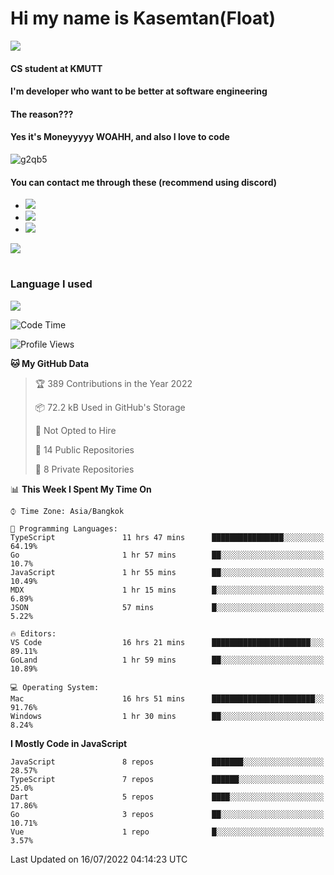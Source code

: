 # Hi my name is Kasemtan(Float)
![](https://64.media.tumblr.com/9c2a8f831efe8da556ffbf89cebb52c9/b86c1ab833a37e32-93/s1280x1920/d000dc22f75df64be2bc150f5fa69c4f6df6bb07.gifv)
#### CS student at KMUTT
#### I'm developer who want to be better at software engineering
#### The reason???
#### Yes it's Moneyyyyy WOAHH, and also I love to code
![g2qb5](https://user-images.githubusercontent.com/69688279/175812510-9235eaf7-72f7-40d3-b163-56efa9aa5c6b.gif)

#### You can contact me through these (recommend using discord)
- [![](https://img.shields.io/badge/Discord-5865F2?logo=Discord&logoColor=white)](https://discordapp.com/users/278155096225742848)
- [![](https://img.shields.io/badge/Facebook-1877F2?logo=facebook&logoColor=white)](https://www.facebook.com/float.teavasirichokchai/)
- [![](https://img.shields.io/badge/linkedin-0A66C2?logo=linkedin&logoColor=white)](https://www.linkedin.com/in/kasemtan-teavasirichokchai-975531227/)

[![](https://github-readme-stats.vercel.app/api?username=FloatKasemtan&show_icons=true&theme=nightowl)]()
#
### Language I used
[![](https://github-readme-stats.vercel.app/api/top-langs/?username=FloatKasemtan&layout=compact&theme=nightowl)]()
<!--START_SECTION:waka-->
![Code Time](http://img.shields.io/badge/Code%20Time-587%20hrs%2049%20mins-blue)

![Profile Views](http://img.shields.io/badge/Profile%20Views-27-blue)

**🐱 My GitHub Data** 

> 🏆 389 Contributions in the Year 2022
 > 
> 📦 72.2 kB Used in GitHub's Storage 
 > 
> 🚫 Not Opted to Hire
 > 
> 📜 14 Public Repositories 
 > 
> 🔑 8 Private Repositories  
 > 
📊 **This Week I Spent My Time On** 

```text
⌚︎ Time Zone: Asia/Bangkok

💬 Programming Languages: 
TypeScript               11 hrs 47 mins      ████████████████░░░░░░░░░   64.19% 
Go                       1 hr 57 mins        ██░░░░░░░░░░░░░░░░░░░░░░░   10.7% 
JavaScript               1 hr 55 mins        ██░░░░░░░░░░░░░░░░░░░░░░░   10.49% 
MDX                      1 hr 15 mins        █░░░░░░░░░░░░░░░░░░░░░░░░   6.89% 
JSON                     57 mins             █░░░░░░░░░░░░░░░░░░░░░░░░   5.22%

🔥 Editors: 
VS Code                  16 hrs 21 mins      ██████████████████████░░░   89.11% 
GoLand                   1 hr 59 mins        ██░░░░░░░░░░░░░░░░░░░░░░░   10.89%

💻 Operating System: 
Mac                      16 hrs 51 mins      ███████████████████████░░   91.76% 
Windows                  1 hr 30 mins        ██░░░░░░░░░░░░░░░░░░░░░░░   8.24%

```

**I Mostly Code in JavaScript** 

```text
JavaScript               8 repos             ███████░░░░░░░░░░░░░░░░░░   28.57% 
TypeScript               7 repos             ██████░░░░░░░░░░░░░░░░░░░   25.0% 
Dart                     5 repos             ████░░░░░░░░░░░░░░░░░░░░░   17.86% 
Go                       3 repos             ██░░░░░░░░░░░░░░░░░░░░░░░   10.71% 
Vue                      1 repo              █░░░░░░░░░░░░░░░░░░░░░░░░   3.57%

```



 Last Updated on 16/07/2022 04:14:23 UTC
<!--END_SECTION:waka-->
<!--
**FloatKasemtan/FloatKasemtan** is a ✨ _special_ ✨ repository because its `README.md` (this file) appears on your GitHub profile.

Here are some ideas to get you started:

- 🔭 I’m currently working on ...
- 🌱 I’m currently learning ...
- 👯 I’m looking to collaborate on ...
- 🤔 I’m looking for help with ...
- 💬 Ask me about ...
- 📫 How to reach me: ...
- 😄 Pronouns: ...
- ⚡ Fun fact: ...
-->

